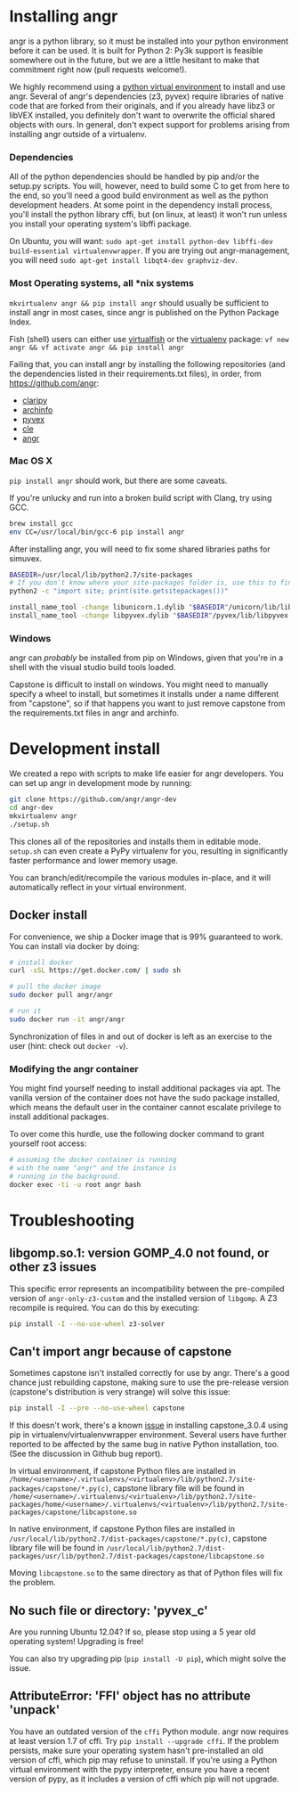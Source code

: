 # Installing angr

angr is a python library, so it must be installed into your python environment before it can be used. It is built for Python 2: Py3k support is feasible somewhere out in the future, but we are a little hesitant to make that commitment right now (pull requests welcome!).

We highly recommend using a [python virtual environment](https://virtualenvwrapper.readthedocs.org/en/latest/) to install and use angr. Several of angr's dependencies (z3, pyvex) require libraries of native code that are forked from their originals, and if you already have libz3 or libVEX installed, you definitely don't want to overwrite the official shared objects with ours. In general, don't expect support for problems arising from installing angr outside of a virtualenv.

### Dependencies

All of the python dependencies should be handled by pip and/or the setup.py scripts. You will, however, need to build some C to get from here to the end, so you'll need a good build environment as well as the python development headers. At some point in the dependency install process, you'll install the python library cffi, but (on linux, at least) it won't run unless you install your operating system's libffi package.

On Ubuntu, you will want: `sudo apt-get install python-dev libffi-dev build-essential virtualenvwrapper`. If you are trying out angr-management, you will need `sudo apt-get install libqt4-dev graphviz-dev`.

### Most Operating systems, all \*nix systems

`mkvirtualenv angr && pip install angr` should usually be sufficient to install angr in most cases, since angr is published on the Python Package Index.

Fish (shell) users can either use [virtualfish](https://github.com/adambrenecki/virtualfish) or the [virtualenv](https://pypi.python.org/pypi/virtualenv) package: `vf new angr && vf activate angr && pip install angr`

Failing that, you can install angr by installing the following repositories (and the dependencies listed in their requirements.txt files), in order, from https://github.com/angr:

- [claripy](https://github.com/angr/claripy)
- [archinfo](https://github.com/angr/archinfo)
- [pyvex](https://github.com/angr/pyvex)
- [cle](https://github.com/angr/cle)
- [angr](https://github.com/angr/angr)

### Mac OS X

`pip install angr` should work, but there are some caveats.

If you're unlucky and run into a broken build script with Clang, try using GCC.

```bash
brew install gcc
env CC=/usr/local/bin/gcc-6 pip install angr
```

After installing angr, you will need to fix some shared libraries paths for simuvex.

```bash
BASEDIR=/usr/local/lib/python2.7/site-packages
# If you don't know where your site-packages folder is, use this to find them:
python2 -c "import site; print(site.getsitepackages())"

install_name_tool -change libunicorn.1.dylib "$BASEDIR"/unicorn/lib/libunicorn.dylib "$BASEDIR"/simuvex/lib/sim_unicorn.dylib
install_name_tool -change libpyvex.dylib "$BASEDIR"/pyvex/lib/libpyvex.dylib "$BASEDIR"/simuvex/lib/sim_unicorn.dylib
```

### Windows

angr can _probably_ be installed from pip on Windows, given that you're in a shell with the visual studio build tools loaded.

Capstone is difficult to install on windows. You might need to manually specify a wheel to install, but sometimes it installs under a name different from "capstone", so if that happens you want to just remove capstone from the requirements.txt files in angr and archinfo.

# Development install

We created a repo with scripts to make life easier for angr developers.
You can set up angr in development mode by running:

```bash
git clone https://github.com/angr/angr-dev
cd angr-dev
mkvirtualenv angr
./setup.sh
```

This clones all of the repositories and installs them in editable mode.
`setup.sh` can even create a PyPy virtualenv for you, resulting in significantly faster performance and lower memory usage.

You can branch/edit/recompile the various modules in-place, and it will automatically reflect in your virtual environment.

## Docker install

For convenience, we ship a Docker image that is 99% guaranteed to work.
You can install via docker by doing:

```bash
# install docker
curl -sSL https://get.docker.com/ | sudo sh

# pull the docker image
sudo docker pull angr/angr

# run it
sudo docker run -it angr/angr
```

Synchronization of files in and out of docker is left as an exercise to the user (hint: check out `docker -v`).

### Modifying the angr container

You might find yourself needing to install additional packages via apt. The vanilla version of the container does not have the sudo package installed, which means the default user in the container cannot escalate privilege to install additional packages. 

To over come this hurdle, use the following docker command to grant yourself root access:

```bash
# assuming the docker container is running 
# with the name "angr" and the instance is
# running in the background.
docker exec -ti -u root angr bash
```

# Troubleshooting

## libgomp.so.1: version GOMP_4.0 not found, or other z3 issues

This specific error represents an incompatibility between the pre-compiled version of `angr-only-z3-custom` and the installed version of `libgomp`. A Z3 recompile is required. You can do this by executing:

```bash
pip install -I --no-use-wheel z3-solver
```

## Can't import angr because of capstone

Sometimes capstone isn't installed correctly for use by angr. There's a good chance just rebuilding capstone, making sure to use the pre-release version (capstone's distribution is very strange) will solve this issue:

```bash
pip install -I --pre --no-use-wheel capstone
```

If this doesn't work, there's a known [issue](https://github.com/aquynh/capstone/issues/445) in installing capstone_3.0.4 using pip in virtualenv/virtualenvwrapper environment. Several users have further reported to be affected by the same bug in native Python installation, too. (See the discussion in Github bug report).

In virtual environment, if capstone Python files are installed in `/home/<username>/.virtualenvs/<virtualenv>/lib/python2.7/site-packages/capstone/*.py(c)`, capstone library file will be found in `/home/<username>/.virtualenvs/<virtualenv>/lib/python2.7/site-packages/home/<username>/.virtualenvs/<virtualenv>/lib/python2.7/site-packages/capstone/libcapstone.so`

In native environment, if capstone Python files are installed in `/usr/local/lib/python2.7/dist-packages/capstone/*.py(c)`, capstone library file will be found in `/usr/local/lib/python2.7/dist-packages/usr/lib/python2.7/dist-packages/capstone/libcapstone.so`

Moving `libcapstone.so` to the same directory as that of Python files will fix the problem.

## No such file or directory: 'pyvex_c'

Are you running Ubuntu 12.04? If so, please stop using a 5 year old operating system! Upgrading is free!

You can also try upgrading pip (`pip install -U pip`), which might solve the issue.

## AttributeError: 'FFI' object has no attribute 'unpack'

You have an outdated version of the `cffi` Python module.  angr now requires at least version 1.7 of cffi.
Try `pip install --upgrade cffi`.  If the problem persists, make sure your operating system hasn't pre-installed an old version of cffi, which pip may refuse to uninstall.
If you're using a Python virtual environment with the pypy interpreter, ensure you have a recent version of pypy, as it includes a version of cffi which pip will not upgrade.
